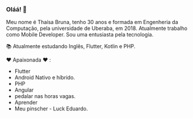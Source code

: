 ### Oláá! 👋
 
Meu nome é Thaísa Bruna, tenho 30 anos e formada em Engenheria da Computação, pela universidade de Uberaba, em 2018. Atualmente trabalho como Mobile Developer. Sou uma entusiasta pela tecnologia.

 📚 Atualmente estudando Inglês, Flutter, Kotlin e PHP.
 
 ❤️ Apaixonada ❤️ :
 - Flutter
 - Android Nativo e híbrido.
 - PHP
 - Angular
 - pedalar nas horas vagas.
 - Aprender
 - Meu pinscher - Luck Eduardo.
